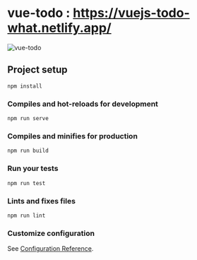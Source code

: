 # vue-todo : https://vuejs-todo-what.netlify.app/

![vue-todo](https://user-images.githubusercontent.com/38612699/68195982-19ad7280-ffe2-11e9-9e56-186b8ec793a7.png)

## Project setup
```
npm install
```

### Compiles and hot-reloads for development
```
npm run serve
```

### Compiles and minifies for production
```
npm run build
```

### Run your tests
```
npm run test
```

### Lints and fixes files
```
npm run lint
```

### Customize configuration
See [Configuration Reference](https://cli.vuejs.org/config/).
